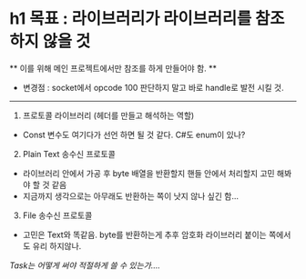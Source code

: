# h1 목표 : 라이브러리가 라이브러리를 참조하지 않을 것
** 이를 위해 메인 프로젝트에서만 참조를 하게 만들어야 함. **
* 변경점 : socket에서 opcode 100 판단하지 말고 바로 handle로 발전 시킬 것.
---
1. 프로토콜 라이브러리 (헤더를 만들고 해석하는 역할)
- Const 변수도 여기다가 선언 하면 될 것 같다. C#도 enum이 있나?

2. Plain Text 송수신 프로토콜
- 라이브러리 안에서 가공 후 byte 배열을 반환할지 핸들 안에서 처리할지 고민 해봐야 할 것 같음
- 지금까지 생각으로는 아무래도 반환하는 쪽이 낫지 않나 싶긴 함...

3. File 송수신 프로토콜
- 고민은 Text와 똑같음. byte를 반환하는게 추후 암호화 라이브러리 붙이는 쪽에서도 유리 하지않나.

_Task는 어떻게 써야 적절하게 쓸 수 있는가...._

